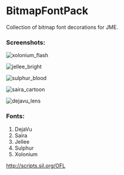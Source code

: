 # BitmapFontPack
Collection of bitmap font decorations for JME. 

### Screenshots:

![xolonium_flash](../master/img/xolonium_flash.jpg)

![jellee_bright](../master/img/jellee_bright.jpg)

![sulphur_blood](../master/img/sulphur_blood.jpg)

![saira_cartoon](../master/img/saira_cartoon.jpg)

![dejavu_lens](../master/img/dejavu_lens.jpg)



### Fonts:
1. DejaVu
2. Saira
3. Jellee
4. Sulphur
5. Xolonium

http://scripts.sil.org/OFL

